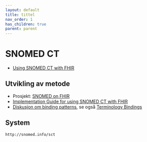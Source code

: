 ```yaml
---
layout: default
title: tittel
nav_order: 1
has_children: true
parent: parent
---
```


# SNOMED CT

* [Using SNOMED CT with FHIR](https://www.hl7.org/fhir/snomedct.html)

## Utvikling av metode

* Prosjekt: [SNOMED on FHIR](https://confluence.ihtsdotools.org/display/FHIR/SNOMED+on+FHIR)
* [Implementation Guide for using SNOMED CT with FHIR](https://confluence.ihtsdotools.org/display/FHIR/Implementation+Guide+for+using+SNOMED+CT+with+FHIR)
* [Diskusjon om binding patterns](https://confluence.ihtsdotools.org/display/FHIR/Binding+patterns), se også [Terminology Bindings](https://confluence.ihtsdotools.org/display/FHIR/Terminology+Binding)


## System

```
http://snomed.info/sct
```

